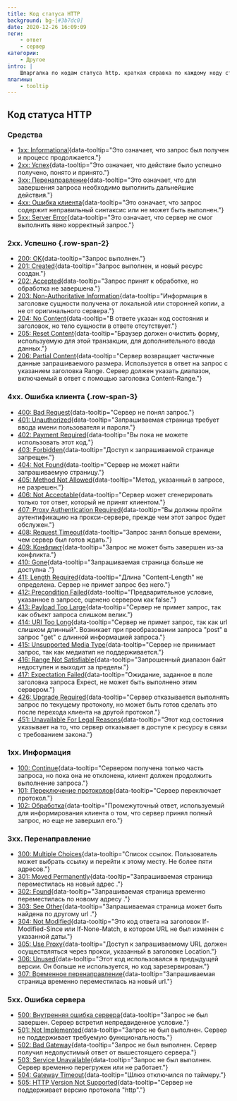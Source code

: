 ```yaml
---
title: Код статуса HTTP
background: bg-[#3b7dc0]
date: 2020-12-26 16:09:09
теги:
    - ответ
    - сервер
категории:
    - Другое
intro: |
    Шпаргалка по кодам статуса http. краткая справка по каждому коду статуса HTTP.
плагины:
    - tooltip
---
```


Код статуса HTTP
-----------


### Средства

- [1xx: Informational](#1xx-information){data-tooltip="Это означает, что запрос был получен и процесс продолжается."}
- [2xx: Успех](#2xx-successful){data-tooltip="Это означает, что действие было успешно получено, понято и принято."}
- [3xx: Перенаправление](#3xx-redirection){data-tooltip="Это означает, что для завершения запроса необходимо выполнить дальнейшие действия."}
- [4xx: Ошибка клиента](#4xx-client-error){data-tooltip="Это означает, что запрос содержит неправильный синтаксис или не может быть выполнен."}
- [5xx: Server Error](#5xx-server-error){data-tooltip="Это означает, что сервер не смог выполнить явно корректный запрос."}



### 2xx. Успешно {.row-span-2}
* [200: OK](https://tools.ietf.org/html/rfc7231#section-6.3.1){data-tooltip="Запрос выполнен."}
* [201: Created](https://tools.ietf.org/html/rfc7231#section-6.3.2){data-tooltip="Запрос выполнен, и новый ресурс создан."}
* [202: Accepted](https://tools.ietf.org/html/rfc7231#section-6.3.3){data-tooltip="Запрос принят к обработке, но обработка не завершена."}
* [203: Non-Authoritative Information](https://tools.ietf.org/html/rfc7231#section-6.3.4){data-tooltip="Информация в заголовке сущности получена от локальной или сторонней копии, а не от оригинального сервера."}
* [204: No Content](https://tools.ietf.org/html/rfc7231#section-6.3.5){data-tooltip="В ответе указан код состояния и заголовок, но тело сущности в ответе отсутствует."}
* [205: Reset Content](https://tools.ietf.org/html/rfc7231#section-6.3.6){data-tooltip="Браузер должен очистить форму, используемую для этой транзакции, для дополнительного ввода данных."}
* [206: Partial Content](https://tools.ietf.org/html/rfc7233#section-4.1){data-tooltip="Сервер возвращает частичные данные запрашиваемого размера. Используется в ответ на запрос с указанием заголовка Range. Сервер должен указать диапазон, включаемый в ответ с помощью заголовка Content-Range."}




### 4xx. Ошибка клиента {.row-span-3}
* [400: Bad Request](https://tools.ietf.org/html/rfc7231#section-6.5.1){data-tooltip="Сервер не понял запрос."}
* [401: Unauthorized](https://tools.ietf.org/html/rfc7235#section-3.1){data-tooltip="Запрашиваемая страница требует ввода имени пользователя и пароля."}
* [402: Payment Required](https://tools.ietf.org/html/rfc7231#section-6.5.2){data-tooltip="Вы пока не можете использовать этот код."}
* [403: Forbidden](https://tools.ietf.org/html/rfc7231#section-6.5.3){data-tooltip="Доступ к запрашиваемой странице запрещен."}
* [404: Not Found](https://tools.ietf.org/html/rfc7231#section-6.5.4){data-tooltip="Сервер не может найти запрашиваемую страницу."}
* [405: Method Not Allowed](https://tools.ietf.org/html/rfc7231#section-6.5.5){data-tooltip="Метод, указанный в запросе, не разрешен."}
* [406: Not Acceptable](https://tools.ietf.org/html/rfc7231#section-6.5.6){data-tooltip="Сервер может сгенерировать только тот ответ, который не принят клиентом."}
* [407: Proxy Authentication Required](https://tools.ietf.org/html/rfc7235#section-3.2){data-tooltip="Вы должны пройти аутентификацию на прокси-сервере, прежде чем этот запрос будет обслужен."}
* [408: Request Timeout](https://tools.ietf.org/html/rfc7231#section-6.5.7){data-tooltip="Запрос занял больше времени, чем сервер был готов ждать."}
* [409: Конфликт](https://tools.ietf.org/html/rfc7231#section-6.5.8){data-tooltip="Запрос не может быть завершен из-за конфликта."}
* [410: Gone](https://tools.ietf.org/html/rfc7231#section-6.5.9){data-tooltip="Запрашиваемая страница больше не доступна ."}
* [411: Length Required](https://tools.ietf.org/html/rfc7231#section-6.5.10){data-tooltip="Длина "Content-Length" не определена. Сервер не примет запрос без него."}
* [412: Precondition Failed](https://tools.ietf.org/html/rfc7232#section-4.2){data-tooltip="Предварительное условие, указанное в запросе, оценено сервером как false."}
* [413: Payload Too Large](https://tools.ietf.org/html/rfc7231#section-6.5.11){data-tooltip="Сервер не примет запрос, так как объект запроса слишком велик."}
* [414: URI Too Long](https://tools.ietf.org/html/rfc7231#section-6.5.12){data-tooltip="Сервер не примет запрос, так как url слишком длинный". Возникает при преобразовании запроса "post" в запрос "get" с длинной информацией запроса."}
* [415: Unsupported Media Type](https://tools.ietf.org/html/rfc7231#section-6.5.13){data-tooltip="Сервер не принимает запрос, так как медиатип не поддерживается."}
* [416: Range Not Satisfiable](https://tools.ietf.org/html/rfc7233#section-4.4){data-tooltip="Запрошенный диапазон байт недоступен и выходит за пределы."}
* [417: Expectation Failed](https://tools.ietf.org/html/rfc7231#section-6.5.14){data-tooltip="Ожидание, заданное в поле заголовка запроса Expect, не может быть выполнено этим сервером."}
* [426: Upgrade Required](https://tools.ietf.org/html/rfc7231#section-6.5.15){data-tooltip="Сервер отказывается выполнять запрос по текущему протоколу, но может быть готов сделать это после перехода клиента на другой протокол."}
* [451: Unavailable For Legal Reasons](https://datatracker.ietf.org/doc/html/rfc7725#section-3){data-tooltip="Этот код состояния указывает на то, что сервер отказывает в доступе к ресурсу в связи с требованием закона."}





### 1xx. Информация
* [100: Continue](https://tools.ietf.org/html/rfc7231#section-6.2.1){data-tooltip="Сервером получена только часть запроса, но пока она не отклонена, клиент должен продолжить выполнение запроса."}
* [101: Переключение протоколов](https://tools.ietf.org/html/rfc7231#section-6.2.2){data-tooltip="Сервер переключает протокол."}
* [102: Обработка](https://tools.ietf.org/html/rfc2518#section-10.1){data-tooltip="Промежуточный ответ, используемый для информирования клиента о том, что сервер принял полный запрос, но еще не завершил его."}




### 3xx. Перенаправление
* [300: Multiple Choices](https://tools.ietf.org/html/rfc7231#section-6.4.1){data-tooltip="Список ссылок. Пользователь может выбрать ссылку и перейти к этому месту. Не более пяти адресов."}
* [301: Moved Permanently](https://tools.ietf.org/html/rfc7231#section-6.4.2){data-tooltip="Запрашиваемая страница переместилась на новый адрес ."}
* [302: Found](https://tools.ietf.org/html/rfc7231#section-6.4.3){data-tooltip="Запрашиваемая страница временно переместилась по новому адресу ."}
* [303: See Other](https://tools.ietf.org/html/rfc7231#section-6.4.4){data-tooltip="Запрашиваемая страница может быть найдена по другому url ."}
* [304: Not Modified](https://tools.ietf.org/html/rfc7232#section-4.1){data-tooltip="Это код ответа на заголовок If-Modified-Since или If-None-Match, в котором URL не был изменен с указанной даты."}
* [305: Use Proxy](https://tools.ietf.org/html/rfc7231#section-6.4.5){data-tooltip="Доступ к запрашиваемому URL должен осуществляться через прокси, указанный в заголовке Location."}
* [306: Unused](https://tools.ietf.org/html/rfc7231#section-6.4.6){data-tooltip="Этот код использовался в предыдущей версии. Он больше не используется, но код зарезервирован."}
* [307: Временное перенаправление](https://tools.ietf.org/html/rfc7231#section-6.4.7){data-tooltip="Запрашиваемая страница временно переместилась на новый url."}


### 5xx. Ошибка сервера
* [500: Внутренняя ошибка сервера](https://tools.ietf.org/html/rfc7231#section-6.6.1){data-tooltip="Запрос не был завершен. Сервер встретил непредвиденное условие."}
* [501: Not Implemented](https://tools.ietf.org/html/rfc7231#section-6.6.2){data-tooltip="Запрос не был выполнен. Сервер не поддерживает требуемую функциональность."}
* [502: Bad Gateway](https://tools.ietf.org/html/rfc7231#section-6.6.3){data-tooltip="Запрос не был выполнен. Сервер получил недопустимый ответ от вышестоящего сервера."}
* [503: Service Unavailable](https://tools.ietf.org/html/rfc7231#section-6.6.4){data-tooltip="Запрос не был выполнен. Сервер временно перегружен или не работает."}
* [504: Gateway Timeout](https://tools.ietf.org/html/rfc7231#section-6.6.5){data-tooltip="Шлюз отключился по таймеру."}
* [505: HTTP Version Not Supported](https://tools.ietf.org/html/rfc7231#section-6.6.6){data-tooltip="Сервер не поддерживает версию протокола "http"."}

